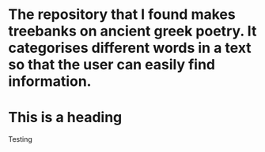 # The repository that I found makes treebanks on ancient greek poetry. It categorises different words in a text so that the user can easily find information.
# This is a heading 
Testing 